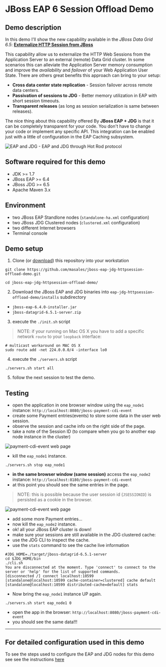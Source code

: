 # JBoss EAP 6 Session Offload Demo
## Demo description
In this demo I'll show the new capability available in the *JBoss Data Grid 6.5*: [**Externalize HTTP Session from JBoss**](https://access.redhat.com/documentation/en-US/Red_Hat_JBoss_Data_Grid/6.5/html-single/Administration_and_Configuration_Guide/index.html#chap-Externalize_Sessions)

This capability allow us to externalize the HTTP Web Sessions from the Application Server to an external (remote) Data Grid cluster.
In some scenarios this can alleviate the Application Server memory consumption and improve the *availability* and *failover* of your Web Application User State. There are others great benefits this approach can bring to your setup:
 * **Cross data center state replication** - Session failover across remote data centers.
 * **Passivation of sessions to JDG** - Better memory utilization in EAP with short session timeouts.
 * **Transparent releases** (as long as session serialization is same between releases).

The nice thing about this capability offered By **JBoss EAP + JDG** is that it can be completely transparent for your code.
You don't have to change your code or implement any specific API.
This integration can be enabled just with a little of configuration in the EAP Caching subsystem.

![EAP and JDG  - EAP and JDG through Hot Rod protocol](docs/demo-images/demo-diagram.png "EAP and JDG  - EAP and JDG through Hot Rod protocol")

## Software required for this demo

 * JDK >= 1.7
 * JBoss EAP >= 6.4
 * JBoss JDG >= 6.5
 * Apache Maven 3.x

## Environment

 * two JBoss EAP Standlone nodes (`standalone-ha.xml` configuration)
 * two JBoss JDG Clustered nodes (`clustered.xml` configuration)
 * two different Internet browsers
 * Terminal console

## Demo setup

 1. Clone (or [download](https://github.com/masales/jboss-middleware-demos/archive/master.zip)) this repository into your workstation
 ```
 git clone https://github.com/masales/jboss-eap-jdg-httpsession-offload-demo.git

 cd jboss-eap-jdg-httpsession-offload-demo/
 ```
 2. Download the JBoss EAP and JDG binaries into `eap-jdg-httpsession-offload-demo/installs` subdirectory
  * `jboss-eap-6.4.0-installer.jar`
  * `jboss-datagrid-6.5.1-server.zip`
 3. execute the `./init.sh` script

 > NOTE: if your running on Mac OS X you have to add a specific network `route` to your `loopback` interface:

 ```
 # multicast workaround on MAC OS X
 sudo route add -net 224.0.0.0/4 -interface lo0
 ```

 4. execute the `./servers.sh` script
 ```
 ./servers.sh start all
 ```

 5. follow the next session to test the demo.


## Testing

 * open the application in one browser window using the `eap_node1` instance: `http://localhost:8080/jboss-payment-cdi-event`
  * create some Payment entries(events) to store some data in the user web session.
  * observe the session and cache info on the right side of the page.
   * take a note of the Session ID (to compare when you go to another eap node instance in the cluster)

   ![payment-cdi-event web page](docs/demo-images/payment-cdi-event-node1.png "App web page")

  * kill the `eap_node1` instance.
  ```
  ./servers.sh stop eap_node1
  ```

  * **in the same browser window (same session)** access the `eap_node2` instance: `http://localhost:8180/jboss-payment-cdi-event`
   * at this point you should see the same entries in the page.
   > NOTE: this is possible because the user session id (`JSESSIONID`) is persisted as a cookie in the browser.

 ![payment-cdi-event web page](docs/demo-images/payment-cdi-event-node2.png "App web page")

 * add some more Payment entries...
 * now kill the `eap_node2` instance.
 * ok! all your JBoss EAP cluster is down!
 * make sure your sessions are still available in the JDG clustered cache:
  * use the JDG CLI to inspect the cache.
   * use the `stats` command to see the cache live information

 ```
 #JDG_HOME=./target/jboss-datagrid-6.5.1-server
 cd $JDG_HOME/bin
 ./cli.sh
You are disconnected at the moment. Type 'connect' to connect to the server or 'help' for the list of supported commands.
[disconnected /] connect localhost:10599
[standalone@localhost:10599 cache-container=clustered] cache default
[standalone@localhost:10599 distributed-cache=default] stats

 ```

 * Now bring the `eap_node1` instance UP again.
```
./servers.sh start eap_node1 0
```

 * open the app in the browser: `http://localhost:8080/jboss-payment-cdi-event`
 * you should see the same data!!!

---

## For detailed configuration used in this demo
To see the steps used to configure the EAP and JDG nodes for this demo see see the instructions [here](docs/env-configuration.md)
